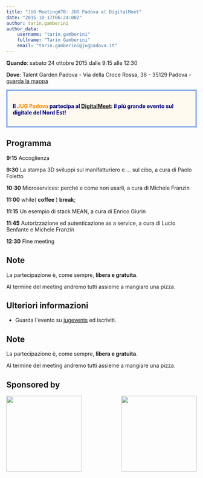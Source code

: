 ```yaml
---
title: "JUG Meeting#70: JUG Padova al DigitalMeet"
date: "2015-10-17T06:24:00Z"
author: tarin.gamberini
author_data:
    username: "tarin.gamberini"
    fullname: "Tarin Gamberini"
    email: "tarin.gamberini@jugpadova.it"
---
```


**Quando**: sabato 24 ottobre 2015 dalle 9:15 alle 12:30

**Dove**: Talent Garden Padova - Via della Croce Rossa, 36 - 35129
Padova - [guarda la
mappa](https://maps.google.it/maps?q=45.409056,+11.909843&ie=UTF8&t=m&z=17)

<div style="background-color: FloralWhite; color: Navy; font-weight: bold; margin-top:1em; margin-bottom:1em; padding: 1em; border: CornflowerBlue solid; ">
<p style="text-align: center; font-size: large; ">

Il <span style="color: DarkOrange;">JUG Padova</span> partecipa al
<a href="http://www.digitalmeet.it/eventi/jug-meeting-stampa-3d-e-food/">DigitalMeet</a>:
il più grande evento sul digitale del Nord Est!

</p>
</div>

Programma
---------

**9:15** Accoglienza

**9:30** La stampa 3D sviluppi sul manifatturiero e ... sul cibo, a cura
di Paolo Foletto

**10:30** Microservices: perché e come non usarli, a cura di Michele
Franzin

**11:00** while( **coffee** ) **break**;

**11:15** Un esempio di stack MEAN, a cura di Enrico Giurin

**11:45** Autorizzazione ed autenticazione as a service, a cura di Lucio
Benfante e Michele Franzin

**12:30** Fine meeting

Note
----

La partecipazione è, come sempre, **libera e gratuita**.

Al termine del meeting andremo tutti assieme a mangiare una pizza.

Ulteriori informazioni
----------------------

-   Guarda l'evento su
    [jugevents](http://www.jugevents.org/jugevents/event/56600) ed
    iscriviti.

Note
----

La partecipazione è, come sempre, **libera e gratuita**.

Al termine del meeting andremo tutti assieme a mangiare una pizza.

Sponsored by
------------

<p>

<a href="http://www.digitalmeet.it/"><img style="width:200px" src="http://www.digitalmeet.it/wp-content/uploads/2015/06/logoDMaria.png" /></a><a style="float: right;" href="http://www.padova.talentgarden.org/"><img style="width:200px" src="http://www.digitalmeet.it/wp-content/uploads/2015/04/tag-pordenone.png" /></a>

</p>
